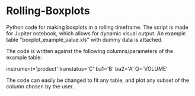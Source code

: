 # Rolling-Boxplots

Python code for making boxplots in a rolling timeframe.
The script is made for Jupiter notebook, which allows for dynamic visual output.
An example table "boxplot_example_value.xls" with dummy data is attached.

The code is written against the following columns/parameters of the example table:

instrument='product'
transtatus='C'
ba1='B'
ba2='A'
Q='VOLUME'

The code can easily be changed to fit any table, and plot any subset of the column chosen by the user.

